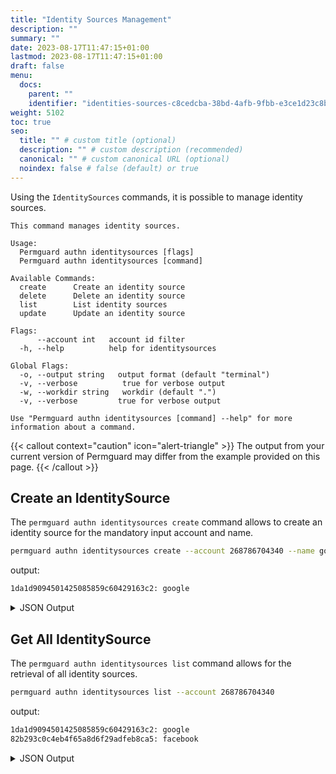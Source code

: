 ```yaml
---
title: "Identity Sources Management"
description: ""
summary: ""
date: 2023-08-17T11:47:15+01:00
lastmod: 2023-08-17T11:47:15+01:00
draft: false
menu:
  docs:
    parent: ""
    identifier: "identities-sources-c8cedcba-38bd-4afb-9fbb-e3ce1d23c8bb"
weight: 5102
toc: true
seo:
  title: "" # custom title (optional)
  description: "" # custom description (recommended)
  canonical: "" # custom canonical URL (optional)
  noindex: false # false (default) or true
---
```

Using the `IdentitySources` commands, it is possible to manage identity sources.

```text
This command manages identity sources.

Usage:
  Permguard authn identitysources [flags]
  Permguard authn identitysources [command]

Available Commands:
  create      Create an identity source
  delete      Delete an identity source
  list        List identity sources
  update      Update an identity source

Flags:
      --account int   account id filter
  -h, --help          help for identitysources

Global Flags:
  -o, --output string   output format (default "terminal")
  -v, --verbose          true for verbose output
  -w, --workdir string   workdir (default ".")
  -v, --verbose         true for verbose output

Use "Permguard authn identitysources [command] --help" for more information about a command.
```

{{< callout context="caution" icon="alert-triangle" >}}
The output from your current version of Permguard may differ from the example provided on this page.
{{< /callout >}}

## Create an IdentitySource

The `permguard authn identitysources create` command allows to create an identity source for the mandatory input account and name.

```bash
permguard authn identitysources create --account 268786704340 --name google
```

output:

```bash
1da1d9094501425085859c60429163c2: google
```

<details>
  <summary>
    JSON Output
  </summary>

```bash
permguard authn identitysources create --account 268786704340 --name google --output json
```

output:

```bash
{
  "identity_sources": [
    {
      "identity_source_id": "1da1d9094501425085859c60429163c2",
      "created_at": "2024-08-25T14:36:08.677Z",
      "updated_at": "2024-08-25T14:36:08.677Z",
      "account_id": 268786704340,
      "name": "google"
    }
  ]
}
```

</details>

## Get All IdentitySource

The `permguard authn identitysources list` command allows for the retrieval of all identity sources.

```bash
permguard authn identitysources list --account 268786704340
```

output:

```bash
1da1d9094501425085859c60429163c2: google
82b293c0c4eb4f65a8d6f29adfeb8ca5: facebook
```

<details>
  <summary>
    JSON Output
  </summary>

```bash
permguard authn identitysources list --account 268786704340 --output json
```

output:

```bash
{
  "identity_sources": [
    {
      "identity_source_id": "1da1d9094501425085859c60429163c2",
      "created_at": "2024-08-25T14:36:08.677Z",
      "updated_at": "2024-08-25T14:36:08.677Z",
      "account_id": 268786704340,
      "name": "google"
    },
    {
      "identity_source_id": "82b293c0c4eb4f65a8d6f29adfeb8ca5",
      "created_at": "2024-08-25T14:36:23.169Z",
      "updated_at": "2024-08-25T14:36:23.169Z",
      "account_id": 268786704340,
      "name": "facebook"
    }
  ]
}
```

</details>
